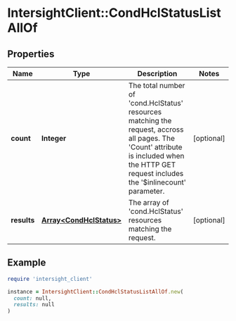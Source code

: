 # IntersightClient::CondHclStatusListAllOf

## Properties

| Name | Type | Description | Notes |
| ---- | ---- | ----------- | ----- |
| **count** | **Integer** | The total number of &#39;cond.HclStatus&#39; resources matching the request, accross all pages. The &#39;Count&#39; attribute is included when the HTTP GET request includes the &#39;$inlinecount&#39; parameter. | [optional] |
| **results** | [**Array&lt;CondHclStatus&gt;**](CondHclStatus.md) | The array of &#39;cond.HclStatus&#39; resources matching the request. | [optional] |

## Example

```ruby
require 'intersight_client'

instance = IntersightClient::CondHclStatusListAllOf.new(
  count: null,
  results: null
)
```

